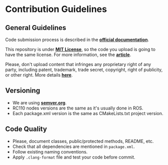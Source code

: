 # Contribution Guidelines

## General Guidelines
Code submission process is described in the [**official documentation**](https://docs.github.com/en/get-started/quickstart/contributing-to-projects).

This repository is under [**MIT License**](LICENSE), so the code you upload is going to have the same license. For more information, see the [**article**](https://docs.github.com/en/github/site-policy/github-terms-of-service#6-contributions-under-repository-license).

Please, don't upload content that infringes any proprietary right of any party, including patent, trademark, trade secret, copyright, right of publicity, or other right. More details [**here**](https://docs.github.com/en/github/site-policy/github-acceptable-use-policies).

## Versioning
* We are using [**semver.org**](https://semver.org/).
* RC110 nodes versions are the same as it's usually done in ROS.
* Each package.xml version is the same as CMakeLists.txt project version.

## Code Quality
* Please, document classes, public/protected methods, README, etc.
* Check that all dependencies are mentioned in `package.xml`.
* Follow existing naming conventions.
* Apply `.clang-format` file and test your code before commit.

